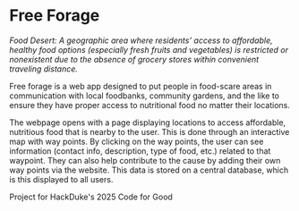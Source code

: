 # Free Forage #

*Food Desert:  A geographic area where residents’ access to affordable, healthy food options (especially fresh fruits and vegetables) is restricted or nonexistent due to the absence of grocery stores within convenient traveling distance.*

Free forage is a web app designed to put people in food-scare areas in communication with local foodbanks, community gardens, and the like to ensure they have proper access to nutritional food no matter their locations. 

The webpage opens with a page displaying locations to access affordable, nutritious food that is nearby to the user. This is done through an interactive map with way points. By clicking on the way points, the user can see information (contact info, description, type of food, etc.) related to that waypoint. They can also help contribute to the cause by adding their own way points via the website. This data is stored on a central database, which is this displayed to all users. 

Project for HackDuke's 2025 Code for Good
